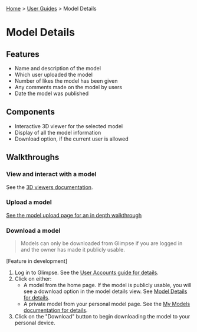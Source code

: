 [Home](../../README.md) > [User Guides](../User-Guide.md) > Model Details

# Model Details

## Features

- Name and description of the model
- Which user uploaded the model
- Number of likes the model has been given
- Any comments made on the model by users
- Date the model was published

## Components

- Interactive 3D viewer for the selected model
- Display of all the model information
- Download option, if the current user is allowed

## Walkthroughs

### View and interact with a model

See the [3D viewers documentation](Viewers.md#interacting-with-a-model).

### Upload a model

[See the model upload page for an in depth walkthrough](../Model-Upload.md)

### Download a model

> Models can only be downloaded from Glimpse if you are logged in and the owner has made it publicly usable.

[Feature in development]

1. Log in to Glimpse. See the [User Accounts guide for details](./User-Accounts.md#log-in).
2. Click on either:
    - A model from the home page. If the model is publicly usable, you will see a download option in the model details view. See [Model Details for details](./Model-Details.md).
    - A private model from your personal model page. See the [My Models documentation for details](./My-Models.md).
3. Click on the "Download" button to begin downloading the model to your personal device.
